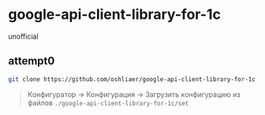 # google-api-client-library-for-1c
unofficial
## attempt0
```sh
git clone https://github.com/oshliaer/google-api-client-library-for-1c.git --branch attempt0
```
> Конфигуратор -> Конфигурация -> Загрузить конфигурацию из файлов `./google-api-client-library-for-1c/set`